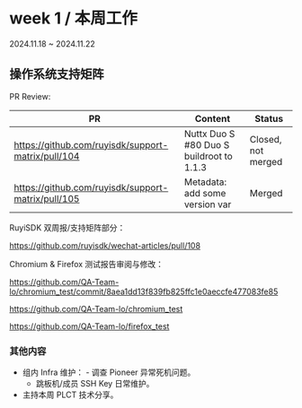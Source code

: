 # week 1 / 本周工作

2024.11.18 ~ 2024.11.22

## 操作系统支持矩阵

PR Review:

| PR                                                 | Content                                  | Status             |
|----------------------------------------------------|------------------------------------------|--------------------|
| https://github.com/ruyisdk/support-matrix/pull/104 | Nuttx Duo S #80 Duo S buildroot to 1.1.3 | Closed, not merged |
| https://github.com/ruyisdk/support-matrix/pull/105 | Metadata: add some version var           | Merged             |

RuyiSDK 双周报/支持矩阵部分：

https://github.com/ruyisdk/wechat-articles/pull/108

Chromium & Firefox 测试报告审阅与修改：

https://github.com/QA-Team-lo/chromium_test/commit/8aea1dd13f839fb825ffc1e0aeccfe477083fe85

https://github.com/QA-Team-lo/chromium_test

https://github.com/QA-Team-lo/firefox_test

### 其他内容

- 组内 Infra 维护：
        - 调查 Pioneer 异常死机问题。
    - 跳板机/成员 SSH Key 日常维护。
- 主持本周 PLCT 技术分享。